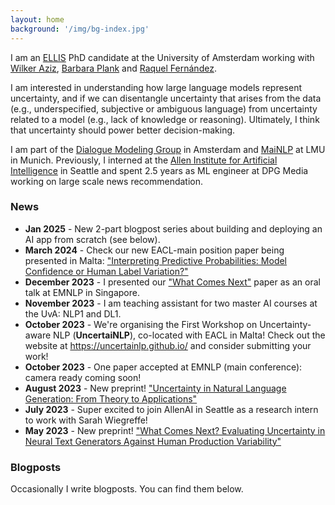 ```yaml
---
layout: home
background: '/img/bg-index.jpg'
---
```


I am an [ELLIS](https://ellis.eu/) PhD candidate at the University of Amsterdam working with [Wilker Aziz](https://wilkeraziz.github.io/), [Barbara Plank](https://bplank.github.io/) and [Raquel Fernández](https://staff.fnwi.uva.nl/r.fernandezrovira/). 

I am interested in understanding how large language models represent uncertainty, and if we can disentangle uncertainty that arises from the data (e.g., underspecified, subjective or ambiguous language) from uncertainty related to a model (e.g., lack of knowledge or reasoning). Ultimately, I think that uncertainty should power better decision-making.

I am part of the [Dialogue Modeling Group](https://dmg-illc.github.io/dmg/) in Amsterdam and [MaiNLP](https://mainlp.github.io/) at LMU in Munich. Previously, I interned at the [Allen Institute for Artificial Intelligence](https://allenai.org/) in Seattle and spent 2.5 years as ML engineer at DPG Media working on large scale news recommendation.


### News
- **Jan 2025** - New 2-part blogpost series about building and deploying an AI app from scratch (see below).
- **March 2024** - Check our new EACL-main position paper being presented in Malta: ["Interpreting Predictive Probabilities: Model Confidence or Human Label Variation?"](https://aclanthology.org/2024.eacl-short.24/)
- **December 2023** - I presented our ["What Comes Next"](https://aclanthology.org/2023.emnlp-main.887/) paper as an oral talk at EMNLP in Singapore. 
- **November 2023** - I am teaching assistant for two master AI courses at the UvA: NLP1 and DL1.
- **October 2023** - We're organising the First Workshop on Uncertainty-aware NLP (**UncertaiNLP**), co-located with EACL in Malta! Check out the website at https://uncertainlp.github.io/ and consider submitting your work!
- **October 2023** - One paper accepted at EMNLP (main conference): camera ready coming soon!
- **August 2023** - New preprint! ["Uncertainty in Natural Language Generation: From Theory to Applications"
](https://arxiv.org/abs/2307.15703)
- **July 2023** - Super excited to join AllenAI in Seattle as a research intern to work with Sarah Wiegreffe!
- **May 2023** - New preprint! ["What Comes Next? Evaluating Uncertainty in Neural Text Generators Against Human Production Variability"](https://arxiv.org/abs/2305.11707)

### Blogposts
Occasionally I write blogposts. You can find them below.
